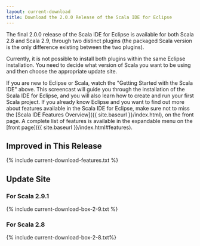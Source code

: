 ```yaml
---
layout: current-download
title: Download the 2.0.0 Release of the Scala IDE for Eclipse
---
```


The final 2.0.0 release of the Scala IDE for Eclipse is available for both Scala 2.8 and Scala 2.9, through two distinct plugins (the packaged Scala version is the only difference existing between the two plugins).

Currently, it is not possible to install both plugins within the same Eclipse installation. You need to decide what version of Scala you want to be using and then choose the appropriate update site. 

If you are new to Eclipse or Scala, watch the "Getting Started with the Scala IDE" above. This screencast will guide you through the installation of the Scala IDE for Eclipse, and you will also learn how to create and run your first Scala project.
If you already know Eclipse and you want to find out more about features available in the Scala IDE for Eclipse, make sure not to miss the [Scala IDE Features Overview]({{ site.baseurl }}/index.html), on the front page. A complete list of features is available in the expandable menu on the [front page]({{ site.baseurl }}/index.html#features).

## Improved in This Release
{% include current-download-features.txt %}

## Update Site
### For Scala 2.9.1
{% include current-download-box-2-9.txt %}

### For Scala 2.8
{% include current-download-box-2-8.txt%}





